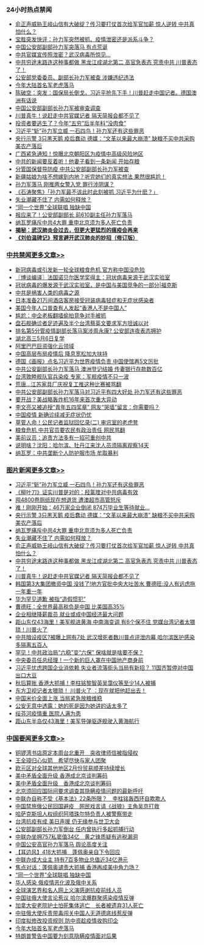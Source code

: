 <div class="catlist">
<h3>24小时热点禁闻</h3>
<ul>
<li><a href="https://github.com/fqnews/bnews/blob/master/topimagenews/20200419/1315594.md">俞正声威胁王岐山信有大破绽？传习要打仗首次给军官加薪 惊人逆转 中共真怕什么？</a></li>
<li><a href="https://github.com/fqnews/bnews/blob/master/bannedvideo/20200419/1315537.md">宝胜突发快评：孙力军突然被抓、疫情泄密还是派系斗争？</a></li>
<li><a href="https://github.com/fqnews/bnews/blob/master/cbnews/20200420/1315717.md">中国公安部副部孙力军突落马  有点荒诞</a></li>
<li><a href="https://github.com/fqnews/bnews/blob/master/cbnews/20200420/1315757.md">中共官媒宣传照泄密？武汉病毒所惊见…</a></li>
<li><a href="https://github.com/fqnews/bnews/blob/master/topimagenews/20200419/1315567.md">中共穷途末路连这种事都做 黑龙江成湖北第二 高官急表态 究责中共 川普表态了！</a></li>
<li><a href="https://github.com/fqnews/bnews/blob/master/baitai/20200419/1315541.md">公安部党委委员、副部长孙力军被查 涉嫌违纪违法</a></li>
<li><a href="https://github.com/fqnews/bnews/blob/master/headline/20200419/1315571.md">今年大陆首名军老虎落马</a></li>
<li><a href="https://github.com/fqnews/bnews/blob/master/cbnews/20200420/1315725.md">陈破空：突发：国保局长倒戈，习近平抢先下手！川普赶走中国记者。德国澳洲有话说 </a></li>
<li><a href="https://github.com/fqnews/bnews/blob/master/cbnews/20200419/1315566.md">中国公安部副部长孙力军被审查调查</a></li>
<li><a href="https://github.com/fqnews/bnews/blob/master/topimagenews/20200419/1315550.md">川普真牛！说赶走中共官媒记者 隔天简报会都不见了</a></li>
<li><a href="https://github.com/fqnews/bnews/blob/master/cnnews/20200420/1315662.md">投资者要逃生了？今年“五穷”后半年料“没肉食”</a></li>
<li><a href="https://github.com/fqnews/bnews/blob/master/topimagenews/20200420/1315999.md">习近平“斩”孙力军立威 一石四鸟！孙力军还有这些罪恶</a></li>
<li><a href="https://github.com/fqnews/bnews/blob/master/topimagenews/20200420/1315920.md">央行示警 3只黑天鹅 疫后蠢动 德媒：“文革以来最大崩溃” 缺粮不买中共采购美农产落后</a></li>
<li><a href="https://github.com/fqnews/bnews/blob/master/cbnews/20200420/1315956.md">广西紧急通知！惊曝北京朝阳区为疫情中高级风险地区</a></li>
<li><a href="https://github.com/fqnews/bnews/blob/master/cbnews/20200420/1315821.md">中共的新闻要反着听！他妻子看到一条新闻 开始存粮</a></li>
<li><a href="https://github.com/fqnews/bnews/blob/master/cnnews/20200420/1315637.md">分管国保督导防疫 中共公安部副部长孙力军被查</a></li>
<li><a href="https://github.com/fqnews/bnews/blob/master/funmedia/20200420/1315711.md">新疆姑娘为啥不想嫁到内地？听完她们的真实想法 果然很尴尬！</a></li>
<li><a href="https://github.com/fqnews/bnews/blob/master/cbnews/20200420/1315884.md">孙力军落马 刚推两女警入党 罪行涉阴谋？</a></li>
<li><a href="https://github.com/fqnews/bnews/blob/master/bannedvideo/20200420/1315641.md">《石涛聚焦》「孙力军最不该此时此刻被抓 习近平为什麽？」 </a></li>
<li><a href="https://github.com/fqnews/bnews/blob/master/topimagenews/20200420/1315748.md">失业潮藏不住了 内需如何释放？</a></li>
<li><a href="https://github.com/fqnews/bnews/blob/master/headline/20200420/1315674.md">“同一个世界”全球联唱 独缺中国</a></li>
<li><a href="https://github.com/fqnews/bnews/blob/master/cbnews/20200420/1315732.md">报应来了！公安部副部长 前610副主任孙力军落马</a></li>
<li><a href="https://github.com/fqnews/bnews/blob/master/topimagenews/20200420/1315756.md">纳瓦罗痛斥中共4大罪 重申北京须为多人死亡负责</a></li>
<li><b><a href="https://github.com/fqnews/bnews/blob/master/comments/20200211/1275071.md" target="_blank">揭秘：武汉肺炎会过去，但更大更猛烈的瘟疫会再来</a></b></li>
<li><b><a href="https://github.com/fqnews/bnews/blob/master/comments/20200207/1272816.md" target="_blank">《刘伯温碑记》预言避开武汉肺炎的妙招（修订版）</a></b></li>
</ul>
</div>

<div class="catlist">
<h3><a href="https://github.com/fqnews/bnews/blob/master/cbnews/" target="_blank">中共禁闻</a><span><a href="https://github.com/fqnews/bnews/blob/master/cbnews/" target="_blank" rel="nofollow">更多文章>></a></span></h3>
<ul>
<li><a href="https://github.com/fqnews/bnews/blob/master/cbnews/20200420/1316093.md" target="_blank">新冠病毒或引发新一轮全球粮食危机 官方称中国没危险</a></li>
<li><a href="https://github.com/fqnews/bnews/blob/master/cbnews/20200420/1316083.md" target="_blank">〖博谈编译〗法国诺贝尔医学奖得主：冠状病毒来源于武汉实验室</a></li>
<li><a href="https://github.com/fqnews/bnews/blob/master/cbnews/20200420/1315736.md" target="_blank">冠状病毒的爆发源于武汉实验室，是中国与美国竞争的一部分|福克斯</a></li>
<li><a href="https://github.com/fqnews/bnews/blob/master/cbnews/20200420/1315972.md" target="_blank">中共是祸害人类的病毒之源</a></li>
<li><a href="https://github.com/fqnews/bnews/blob/master/cbnews/20200420/1316051.md" target="_blank">日本准备21万间酒店客房接受冠装病毒轻症和无症状感染者</a></li>
<li><a href="https://github.com/fqnews/bnews/blob/master/cbnews/20200420/1316039.md" target="_blank">美国今年人口普查有人发起“香港人不是中国人”</a></li>
<li><a href="https://github.com/fqnews/bnews/blob/master/cbnews/20200420/1316034.md" target="_blank">尴尬：中企老板翻墙偷拍竞争对手被抓</a></li>
<li><a href="https://github.com/fqnews/bnews/blob/master/cbnews/20200420/1316033.md" target="_blank">盘石舰确诊者足迹遍及半个台湾蔡英文要求军方坦诚以对</a></li>
<li><a href="https://github.com/fqnews/bnews/blob/master/cbnews/20200420/1316032.md" target="_blank">排名第5分管疫情副部长落马案涉周永康? 公安部连夜表态拥护</a></li>
<li><a href="https://github.com/fqnews/bnews/blob/master/cbnews/20200420/1316031.md" target="_blank">湖北高三5月6日复学</a></li>
<li><a href="https://github.com/fqnews/bnews/blob/master/cbnews/20200420/1316027.md" target="_blank">阿里巴巴巨资强化云领域</a></li>
<li><a href="https://github.com/fqnews/bnews/blob/master/cbnews/20200420/1316022.md" target="_blank">中国高层布局疫情后 降息宽松加大扶持</a></li>
<li><a href="https://github.com/fqnews/bnews/blob/master/cbnews/20200420/1316016.md" target="_blank">德国《画报》点名习近平为世界疫情负责 中国使馆再5文厉批</a></li>
<li><a href="https://github.com/fqnews/bnews/blob/master/cbnews/20200420/1316007.md" target="_blank">中共公安副部长孙力军落马 澳洲登记结婚 传妻银行存款数百亿</a></li>
<li><a href="https://github.com/fqnews/bnews/blob/master/cbnews/20200420/1316001.md" target="_blank">台湾敦睦舰队官兵染疫 专家：军舰疫情不只一波</a></li>
<li><a href="https://github.com/fqnews/bnews/blob/master/cbnews/20200420/1316000.md" target="_blank">荒唐…江苏家具厂庆祝复工推这种比赛被骂翻</a></li>
<li><a href="https://github.com/fqnews/bnews/blob/master/cbnews/20200420/1315990.md" target="_blank">中共公安部副部长孙力军落马对习近平有四大好处 孙力军还有这些罪恶</a></li>
<li><a href="https://github.com/fqnews/bnews/blob/master/cbnews/20200420/1315989.md" target="_blank">要开战？美战略轰炸机16年来首次重大异动</a></li>
<li><a href="https://github.com/fqnews/bnews/blob/master/cbnews/20200420/1315988.md" target="_blank">李文亮又被追授“青年五四奖章”  网友“哭墙”留言：你需要吗？</a></li>
<li><a href="https://github.com/fqnews/bnews/blob/master/cbnews/20200420/1315987.md" target="_blank">中国疫情 新确诊续减无症状仍忧</a></li>
<li><a href="https://github.com/fqnews/bnews/blob/master/cbnews/20200420/1315982.md" target="_blank">草菅人命！公民记者监狱回忆录(二) 审讯室的老虎凳</a></li>
<li><a href="https://github.com/fqnews/bnews/blob/master/cbnews/20200420/1315976.md" target="_blank">粮食危机 中共官员要农民有政治责任 网民骂翻</a></li>
<li><a href="https://github.com/fqnews/bnews/blob/master/cbnews/20200420/1315965.md" target="_blank">美前议员：追责方法多有一招可重创中共</a></li>
<li><a href="https://github.com/fqnews/bnews/blob/master/cbnews/20200420/1315964.md" target="_blank">说明啥？沈阳：哈尔滨、牡丹江来沈人员须隔离观察14天</a></li>
<li><a href="https://github.com/fqnews/bnews/blob/master/cbnews/20200420/1315960.md" target="_blank">纳瓦罗：中共垄断个人防护服市场 牟取暴利</a></li>

</ul>
</div>
<div class="catlist">
<h3><a href="https://github.com/fqnews/bnews/blob/master/topimagenews/" target="_blank">图片新闻</a><span><a href="https://github.com/fqnews/bnews/blob/master/topimagenews/" target="_blank" rel="nofollow">更多文章>></a></span></h3>
<ul>
<li><a href="https://github.com/fqnews/bnews/blob/master/topimagenews/20200420/1315999.md" target="_blank">习近平“斩”孙力军立威 一石四鸟！孙力军还有这些罪恶</a></li>
<li><a href="https://github.com/fqnews/bnews/blob/master/topimagenews/20200420/1315998.md" target="_blank">《柳叶刀》证实川普是对的：羟氯喹对中共病毒有效</a></li>
<li><a href="https://github.com/fqnews/bnews/blob/master/topimagenews/20200420/1315963.md" target="_blank">囤4800卷厕纸现在想退货 遭澳超市高管怒斥</a></li>
<li><a href="https://github.com/fqnews/bnews/blob/master/topimagenews/20200420/1315947.md" target="_blank">难！刚刚开始：46万家企业倒闭 874万毕业生等待就业…</a></li>
<li><a href="https://github.com/fqnews/bnews/blob/master/topimagenews/20200420/1315920.md" target="_blank">央行示警 3只黑天鹅 疫后蠢动 德媒：“文革以来最大崩溃” 缺粮不买中共采购美农产落后</a></li>
<li><a href="https://github.com/fqnews/bnews/blob/master/topimagenews/20200420/1315756.md" target="_blank">纳瓦罗痛斥中共4大罪 重申北京须为多人死亡负责</a></li>
<li><a href="https://github.com/fqnews/bnews/blob/master/topimagenews/20200420/1315748.md" target="_blank">失业潮藏不住了 内需如何释放？</a></li>
<li><a href="https://github.com/fqnews/bnews/blob/master/topimagenews/20200419/1315594.md" target="_blank">俞正声威胁王岐山信有大破绽？传习要打仗首次给军官加薪 惊人逆转 中共真怕什么？</a></li>
<li><a href="https://github.com/fqnews/bnews/blob/master/topimagenews/20200419/1315567.md" target="_blank">中共穷途末路连这种事都做 黑龙江成湖北第二 高官急表态 究责中共 川普表态了！</a></li>
<li><a href="https://github.com/fqnews/bnews/blob/master/topimagenews/20200419/1315550.md" target="_blank">川普真牛！说赶走中共官媒记者 隔天简报会都不见了</a></li>
<li><a href="https://github.com/fqnews/bnews/blob/master/topimagenews/20200419/1315435.md" target="_blank">韩国第3大集团撤资中国 没钱了!地方官批中央大吐苦水 曹德旺:没人有远虑拖一年重一年</a></li>
<li><a href="https://github.com/fqnews/bnews/blob/master/topimagenews/20200419/1315236.md" target="_blank">华为罕见道歉 被指“造假惯犯”</a></li>
<li><a href="https://github.com/fqnews/bnews/blob/master/topimagenews/20200419/1315235.md" target="_blank">曹德旺：全世界最高税负是中国 比美国高35%</a></li>
<li><a href="https://github.com/fqnews/bnews/blob/master/topimagenews/20200419/1315096.md" target="_blank">企业相继降薪裁员 就业或成中国经济最大问题</a></li>
<li><a href="https://github.com/fqnews/bnews/blob/master/topimagenews/20200418/1315027.md" target="_blank">距山东仅43海里！美军舰进黄海 中南海变调 有6个保不住 党媒台湾记者太猥琐！川普火了</a></li>
<li><a href="https://github.com/fqnews/bnews/blob/master/topimagenews/20200418/1314992.md" target="_blank">中共暗设疫区?被曝上网有7处 武汉增死者数川普点评泄内幕 哈尔滨医护感染多隔离五百人</a></li>
<li><a href="https://github.com/fqnews/bnews/blob/master/topimagenews/20200418/1314904.md" target="_blank">罕见！中共政治局“六稳”变“六保” 保啥就是啥要不保？</a></li>
<li><a href="https://github.com/fqnews/bnews/blob/master/topimagenews/20200418/1314876.md" target="_blank">中央委员任总经理！一个新的巨人罩在中国地产商身前</a></li>
<li><a href="https://github.com/fqnews/bnews/blob/master/topimagenews/20200418/1314875.md" target="_blank">习近平忧虑跨国企业消依赖 失业者流落街头当局有新招？ 11国齐暂停对中国出口大豆</a></li>
<li><a href="https://github.com/fqnews/bnews/blob/master/topimagenews/20200418/1314843.md" target="_blank">秋后算账 香港大抓捕！李柱铭黎智英吴霭仪等至少14人被捕</a></li>
<li><a href="https://github.com/fqnews/bnews/blob/master/topimagenews/20200418/1314837.md" target="_blank">东方卫视记者太猥琐！ 川普火了 ：现在就把他赶出去！</a></li>
<li><a href="https://github.com/fqnews/bnews/blob/master/topimagenews/20200418/1314831.md" target="_blank">中国米价全面上涨 当局紧急放粮维稳</a></li>
<li><a href="https://github.com/fqnews/bnews/blob/master/topimagenews/20200418/1314811.md" target="_blank">公安无意中透露：她的死是因为她讲的话太多了</a></li>
<li><a href="https://github.com/fqnews/bnews/blob/master/topimagenews/20200418/1314810.md" target="_blank">绥芬河疫情重 医院人满为患</a></li>
<li><a href="https://github.com/fqnews/bnews/blob/master/topimagenews/20200418/1314744.md" target="_blank">距山东半岛仅43海里！美军导弹驱逐舰驶入黄海航行</a></li>

</ul>
</div>
<div class="catlist">
<h3><a href="https://github.com/fqnews/bnews/blob/master/headline/" target="_blank">中国要闻</a><span><a href="https://github.com/fqnews/bnews/blob/master/headline/" target="_blank" rel="nofollow">更多文章>></a></span></h3>
<ul>
<li><a href="https://github.com/fqnews/bnews/blob/master/headline/20200420/1316095.md" target="_blank">铜锣湾书店原定本周台北重开　突收律师信被指侵权</a></li>
<li><a href="https://github.com/fqnews/bnews/blob/master/headline/20200420/1316094.md" target="_blank">王全璋归心似箭　希望尽快与家人团聚</a></li>
<li><a href="https://github.com/fqnews/bnews/blob/master/headline/20200420/1316082.md" target="_blank">欧元区对全球其他地区2月份贸易顺差持续增长</a></li>
<li><a href="https://github.com/fqnews/bnews/blob/master/headline/20200420/1316080.md" target="_blank">美中矛盾全面升级  香港成北京谈判筹码</a></li>
<li><a href="https://github.com/fqnews/bnews/blob/master/headline/20200420/1316079.md" target="_blank">美中矛盾全面升级　香港成北京谈判筹码</a></li>
<li><a href="https://github.com/fqnews/bnews/blob/master/headline/20200420/1316069.md" target="_blank">北京须回应国际间要求调查其隐瞒疫情问题的最新呼吁</a></li>
<li><a href="https://github.com/fqnews/bnews/blob/master/headline/20200420/1316062.md" target="_blank">中联办自称不受《基本法》22条所限？　李柱铭轰西环自欺欺人</a></li>
<li><a href="https://github.com/fqnews/bnews/blob/master/headline/20200420/1316061.md" target="_blank">中国禁旅俄公民回国避疫　网民戏言请《战狼》主角吴京打救</a></li>
<li><a href="https://github.com/fqnews/bnews/blob/master/headline/20200420/1316057.md" target="_blank">哈萨克斯坦人权组织阿塔珠尔特负责人被警察带走</a></li>
<li><a href="https://github.com/fqnews/bnews/blob/master/headline/20200420/1316052.md" target="_blank">台湾抗疫有成 美日声援 仍无缘参与世卫大会</a></li>
<li><a href="https://github.com/fqnews/bnews/blob/master/headline/20200420/1316046.md" target="_blank">公安部副部长孙力军倒台  任内曾执行多起抓捕行动</a></li>
<li><a href="https://github.com/fqnews/bnews/blob/master/headline/20200420/1316028.md" target="_blank">中联办坐拥757私窦值34亿　黄之锋质疑有逃税漏洞</a></li>
<li><a href="https://github.com/fqnews/bnews/blob/master/headline/20200420/1316024.md" target="_blank">中国公安高官孙力军落马 舆论高度关注</a></li>
<li><a href="https://github.com/fqnews/bnews/blob/master/headline/20200420/1315994.md" target="_blank">【耳边风】418大抓捕　蓬佩奥亲自下令回应</a></li>
<li><a href="https://github.com/fqnews/bnews/blob/master/headline/20200420/1315929.md" target="_blank">中联办成大业主     持有7百多物业总值近34亿港元</a></li>
<li><a href="https://github.com/fqnews/bnews/blob/master/headline/20200420/1315742.md" target="_blank">焦点对话：蓬佩奥谴责大抓捕 香港再成美中角力场？</a></li>
<li><a href="https://github.com/fqnews/bnews/blob/master/headline/20200420/1315674.md" target="_blank">“同一个世界”全球联唱 独缺中国</a></li>
<li><a href="https://github.com/fqnews/bnews/blob/master/headline/20200420/1315621.md" target="_blank">华人感染 俄疫情恶化波及俄中关系</a></li>
<li><a href="https://github.com/fqnews/bnews/blob/master/headline/20200420/1315608.md" target="_blank">全球演艺界和名人网上义演感谢抗疫前线人员</a></li>
<li><a href="https://github.com/fqnews/bnews/blob/master/headline/20200420/1315595.md" target="_blank">中国驻俄大使言论惹议 哈尔滨爆群聚感染疫情反弹</a></li>
<li><a href="https://github.com/fqnews/bnews/blob/master/headline/20200419/1315577.md" target="_blank">加拿大安老院护士怕死集体逃亡　长者被遗弃31人死亡</a></li>
<li><a href="https://github.com/fqnews/bnews/blob/master/headline/20200419/1315575.md" target="_blank">中驻俄大使斥责带毒闯关中国人无道德底线惹反弹</a></li>
<li><a href="https://github.com/fqnews/bnews/blob/master/headline/20200419/1315572.md" target="_blank">印度拟修改投资规则 防中资趁疫情收购印企</a></li>
<li><a href="https://github.com/fqnews/bnews/blob/master/headline/20200419/1315571.md" target="_blank">今年大陆首名军老虎落马</a></li>
<li><a href="https://github.com/fqnews/bnews/blob/master/headline/20200419/1315570.md" target="_blank">特朗普警告中国要为刻意隐瞒疫情面对后果</a></li>

</ul>
</div>